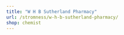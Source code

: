 ```yaml
---
title: "W H B Sutherland Pharmacy"
url: /stromness/w-h-b-sutherland-pharmacy/
shop: chemist
---
```

